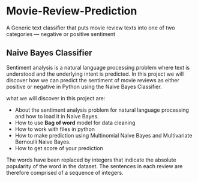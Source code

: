 # Movie-Review-Prediction
A Generic text classifier that puts movie review texts into one of two categories — negative or positive sentiment
## Naive Bayes Classifier
Sentiment analysis is a natural language processing problem where text is understood and the underlying intent is predicted. In this project we will discover how we can predict the sentiment of movie reviews as either positive or negative in Python using the Naive Bayes Classifier.

what we will discover in this project are:

 - About the sentiment analysis problem for natural language processing and how to load it in Naive Bayes.
 - How to use **Bag of word** model for data cleaning 
 - How to work with files in python
 - How to make prediction using Multinomial Naive Bayes and Multivariate Bernoulli Naive Bayes. 
 - How to get score of your prediction

The words have been replaced by integers that indicate the absolute popularity of the word in the dataset. The sentences in each review are therefore comprised of a sequence of integers.
